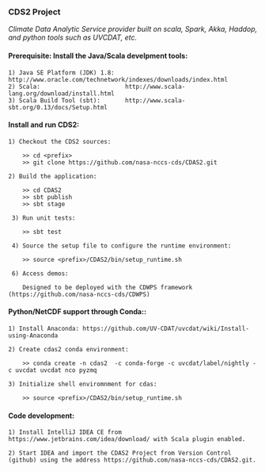 ###                                CDS2 Project

_Climate Data Analytic Service provider built on scala, Spark, Akka, Haddop, and python tools such as UVCDAT, etc._

####  Prerequisite: Install the Java/Scala develpment tools:

    1) Java SE Platform (JDK) 1.8:   http://www.oracle.com/technetwork/indexes/downloads/index.html
    2) Scala:                        http://www.scala-lang.org/download/install.html
    3) Scala Build Tool (sbt):       http://www.scala-sbt.org/0.13/docs/Setup.html

####  Install and run CDS2:

    1) Checkout the CDS2 sources:

        >> cd <prefix>
        >> git clone https://github.com/nasa-nccs-cds/CDAS2.git 

    2) Build the application:

        >> cd CDAS2
        >> sbt publish
        >> sbt stage

     3) Run unit tests:

        >> sbt test

     4) Source the setup file to configure the runtime environment:

        >> source <prefix>/CDAS2/bin/setup_runtime.sh

     6) Access demos:

        Designed to be deployed with the CDWPS framework (https://github.com/nasa-nccs-cds/CDWPS)

####  Python/NetCDF support through Conda::

    1) Install Anaconda: https://github.com/UV-CDAT/uvcdat/wiki/Install-using-Anaconda
    
    2) Create cdas2 conda environment:
        
        >> conda create -n cdas2  -c conda-forge -c uvcdat/label/nightly -c uvcdat uvcdat nco pyzmq
        
    3) Initialize shell enviromnment for cdas:
    
        >> source <prefix>/CDAS2/bin/setup_runtime.sh

####  Code development:

    1) Install IntelliJ IDEA CE from https://www.jetbrains.com/idea/download/ with Scala plugin enabled.
    
    2) Start IDEA and import the CDAS2 Project from Version Control (github) using the address https://github.com/nasa-nccs-cds/CDAS2.git.
    
    

    


